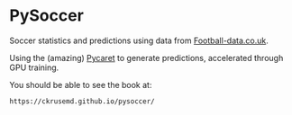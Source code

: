 # PySoccer

Soccer statistics and predictions using data from [Football-data.co.uk](https://www.football-data.co.uk/data.php).

Using the (amazing) [Pycaret](https://github.com/pycaret/pycaret) to generate predictions, accelerated through GPU training.

You should be able to see the book at:

```
https://ckrusemd.github.io/pysoccer/
```
